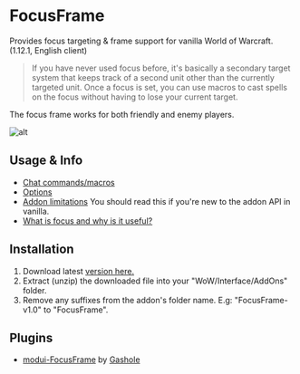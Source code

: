 # FocusFrame
Provides focus targeting & frame support for vanilla World of Warcraft. (1.12.1, English client)

>If you have never used focus before, it's basically a secondary target system that keeps track of a second unit other than the currently targeted unit. Once a focus is set, you can use macros to cast spells on the focus without having to lose your current target.

The focus frame works for both friendly and enemy players.


![alt](http://i.imgur.com/OEcWwgU.jpg)

## Usage & Info
- [Chat commands/macros](https://github.com/wardz/FocusFrame/wiki/Commands)
- [Options](https://github.com/wardz/FocusFrame/wiki/Options)
- [Addon limitations](https://github.com/wardz/FocusFrame/wiki/Limitations) You should read this if you're new to the addon API in vanilla.
- [What is focus and why is it useful?](http://wow.gamepedia.com/Focus_target) 

## Installation
1. Download latest [version here.](https://github.com/wardz/FocusFrame/releases)
2. Extract (unzip) the downloaded file into your "WoW/Interface/AddOns" folder.
3. Remove any suffixes from the addon's folder name. E.g: "FocusFrame-v1.0" to "FocusFrame".

## Plugins
- [modui-FocusFrame](https://github.com/gashole/modui-FocusFrame) by [Gashole](https://github.com/gashole)
